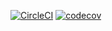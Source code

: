 [![CircleCI](https://circleci.com/gh/Mesqualito/imageRef-referencer.svg?style=svg)](https://circleci.com/gh/Mesqualito/imageRef-referencer) [![codecov](https://codecov.io/gh/Mesqualito/imageRef-referencer/branch/master/graph/badge.svg)](https://codecov.io/gh/Mesqualito/imageRef-referencer)


